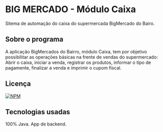 # BIG MERCADO - Módulo Caixa
Sitema de automação do caixa do supermercada BigMercado do Bairo.

## Sobre o programa
A aplicação BigMercados do Bairro, módulo Caixa, tem por objetivo possibilitar as operações básicas na frente de vendas do supermercado: Abrir o caixa, iniciar a venda, registrar os produtos, informar o tipo de pagamente, finalizar a venda e imprimir o cupom fiscal.

## Licença

[![NPM](https://img.shields.io/npm/l/react)](https://github.com/sourcegilmar/exemploarquivoreadme/blob/main/license)

## Tecnologias usadas

100% Java. App de backend.
